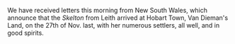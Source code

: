 We have received letters this morning from New South Wales, which announce that the *Skelton*  from Leith arrived at Hobart Town, Van Dieman's Land, on the 27th of Nov. last, with her numerous settlers, all well, and in good spirits.